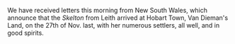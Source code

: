 We have received letters this morning from New South Wales, which announce that the *Skelton*  from Leith arrived at Hobart Town, Van Dieman's Land, on the 27th of Nov. last, with her numerous settlers, all well, and in good spirits.